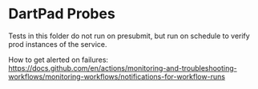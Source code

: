 # DartPad Probes

Tests in this folder do not run on presubmit, but run on schedule
to verify prod instances of the service.

How to get alerted on failures: https://docs.github.com/en/actions/monitoring-and-troubleshooting-workflows/monitoring-workflows/notifications-for-workflow-runs

